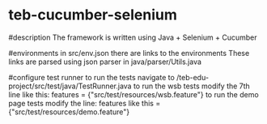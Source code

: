 # teb-cucumber-selenium 
#description
The framework is written using Java + Selenium + Cucumber

#environments
in src/env.json there are links to the environments
These links are parsed using json parser in java/parser/Utils.java

#configure test runner
to run the tests navigate to /teb-edu-project/src/test/java/TestRunner.java
to run the wsb tests modify the 7th line like this: features = {"src/test/resources/wsb.feature"}
to run the demo page tests modify the line: features like this = {"src/test/resources/demo.feature"}

